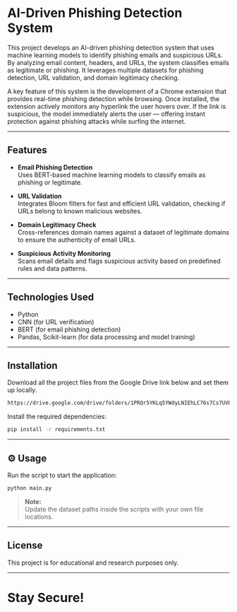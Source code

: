 # AI-Driven Phishing Detection System

This project develops an AI-driven phishing detection system that uses machine learning models to identify phishing emails and suspicious URLs.
By analyzing email content, headers, and URLs, the system classifies emails as legitimate or phishing.
It leverages multiple datasets for phishing detection, URL validation, and domain legitimacy checking.

A key feature of this system is the development of a Chrome extension that provides real-time phishing detection while browsing.
Once installed, the extension actively monitors any hyperlink the user hovers over.
If the link is suspicious, the model immediately alerts the user — offering instant protection against phishing attacks while surfing the internet.

---

## Features

- **Email Phishing Detection**  
  Uses BERT-based machine learning models to classify emails as phishing or legitimate.

- **URL Validation**  
  Integrates Bloom filters for fast and efficient URL validation, checking if URLs belong to known malicious websites.

- **Domain Legitimacy Check**  
  Cross-references domain names against a dataset of legitimate domains to ensure the authenticity of email URLs.

- **Suspicious Activity Monitoring**  
  Scans email details and flags suspicious activity based on predefined rules and data patterns.

---

## Technologies Used

- Python
- CNN (for URL verification)
- BERT (for email phishing detection)
- Pandas, Scikit-learn (for data processing and model training)

---

## Installation

Download all the project files from the Google Drive link below and set them up locally.
```bash
https://drive.google.com/drive/folders/1PRQr5YKLq5YWdyLNIEhLC76s7Cs7UVOx?usp=drive_link
```

Install the required dependencies:
```bash
pip install -r requirements.txt
```

---

## ⚙️ Usage

Run the script to start the application:
```bash
python main.py
```

> **Note:**  
> Update the dataset paths inside the scripts with your own file locations.

---

## License

This project is for educational and research purposes only.

---

# Stay Secure!
